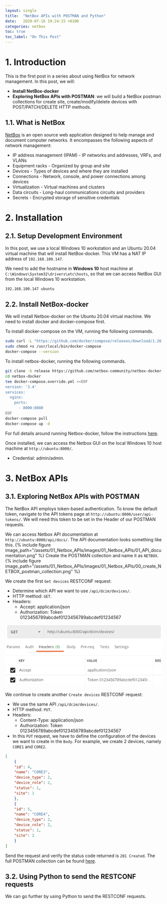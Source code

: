 ```yaml
---
layout: single
title:  "NetBox APIs with POSTMAN and Python"
date:   2020-07-16 19:24:15 +0100
categories: netbox
toc: true
toc_label: "On This Post"
---
```

# 1. Introduction
This is the first post in a series about using NetBox for network management.
In this post, we will:
- **Install NetBox-docker**
- **Exploring NetBox APIs with POSTMAN**: we will build a NetBox postman
collections for create site, create/modify/delete devices with POST/PATCH/DELETE
HTTP methods.

## 1.1. What is NetBox
[NetBox](https://netbox.readthedocs.io/en/stable/) is an open source web application designed to help manage and 
document computer networks. It encompasses the following aspects of 
network management:
- IP address management (IPAM) - IP networks and addresses, VRFs, and VLANs
- Equipment racks - Organized by group and site
- Devices - Types of devices and where they are installed
- Connections - Network, console, and power connections among devices
- Virtualization - Virtual machines and clusters
- Data circuits - Long-haul communications circuits and providers
- Secrets - Encrypted storage of sensitive credentials

# 2. Installation
## 2.1. Setup Development Environment

In this post, we use a local Windows 10 workstation and an Ubuntu 20.04
virtual machine that will install NetBox-docker. This VM has a NAT IP
address of `192.168.100.147`.

We need to add the hostname in **Windows 10** host machine at 
`C:\Windows\System32\drivers\etc\hosts`, so that we can access NetBox
GUI from the local Windows 10 workstation.
```bash
192.168.100.147 ubuntu
```

## 2.2. Install NetBox-docker 
We will install Netbox-docker on the Ubuntu 20.04 virtual machine. 
We need to install docker and docker-compose first.

To install docker-compose on the VM, running the following commands.
```bash
sudo curl -L "https://github.com/docker/compose/releases/download/1.26.2/docker-compose-$(uname -s)-$(uname -m)" -o /usr/local/bin/docker-compose
sudo chmod +x /usr/local/bin/docker-compose
docker-compose --version
```

To install netbox-docker, running the following commands.
```bash
git clone -b release https://github.com/netbox-community/netbox-docker.git
cd netbox-docker
tee docker-compose.override.yml <<EOF
version: '3.4'
services:
  nginx:
    ports:
      - 8000:8080
EOF
docker-compose pull
docker-compose up -d
```
For full details around running Netbox-docker, follow the instructions 
[here](https://github.com/netbox-community/netbox-docker).

Once installed, we can access the Netbox GUI on the local Windows 10 
host machine at `http://ubuntu:8000/`.
  - Credential: admin/admin.

# 3. NetBox APIs 
## 3.1. Exploring NetBox APIs with POSTMAN
The NetBox API employs token-based authentication. To know the default
token, navigate to the API tokens page at `http://ubuntu:8000/user/api-tokens/`.
We will need this token to be set in the Header of our POSTMAN requests.

We can access Netbox API documentation at `http://ubuntu:8000/api/docs/`.
The API documentation looks something like this.
{% include figure image_path="/assets/01_Netbox_APIs/images/01_Netbox_APIs/01_API_documentation.png" %}
Create the POSTMAN collection and name it as `NETBOX`.
{% include figure image_path="/assets/01_Netbox_APIs/images/01_Netbox_APIs/00_create_NETBOX_postman_collection.png" %}

We create the first `Get devices` RESTCONF request:
- Determine which API we want to use `/api/dcim/devices/`.
- HTTP method: `GET`.
- Headers:
  - Accept: application/json
  - Authorization: Token 0123456789abcdef0123456789abcdef01234567

![](/assets/01_Netbox_APIs/images/01_Netbox_APIs/02_get_devices.png)

We continue to create another `Create devices` RESTCONF request:
- We use the same API `/api/dcim/devices/`.
- HTTP method: `PUT`.
- Headers:
  - Content-Type: application/json
  - Authorization: Token 0123456789abcdef0123456789abcdef01234567
- In this `PUT` request, we have to define the configuration of the 
devices we want to create in the `Body`. For example, we create 2 devices,
namely `CORE1` and `CORE2`.

```json
[ 
    {
    "id": 4,
    "name": "CORE3",
    "device_type": 2,
    "device_role": 2,
    "status": 1,
    "site": 1
    },
    {
    "id": 5,
    "name": "CORE4",
    "device_type": 2,
    "device_role": 2,
    "status": 1,
    "site": 2
    }
]
```

Send the request and verify the status code returned is `201 Created`.
The full POSTMAN collection can be found [here](/assets/sources/01_Netbox_APIs/NETBOX.postman_collection.json).
## 3.2. Using Python to send the RESTCONF requests

We can go further by using Python to send the RESTCONF requests.